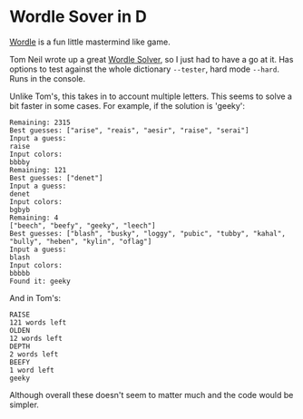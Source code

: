 # Wordle Sover in D

[Wordle](https://www.powerlanguage.co.uk/wordle/) is a fun little
mastermind like game.

Tom Neil wrote up a great [Wordle
Solver](https://notfunatparties.substack.com/p/wordle-solver), so I
just had to have a go at it. Has options to test against the whole
dictionary `--tester`, hard mode `--hard`.  Runs in the console.

Unlike Tom's, this takes in to account multiple letters.  This seems
to solve a bit faster in some cases. For example, if the solution is
'geeky':

```
Remaining: 2315
Best guesses: ["arise", "reais", "aesir", "raise", "serai"]
Input a guess: 
raise
Input colors:
bbbby
Remaining: 121
Best guesses: ["denet"]
Input a guess: 
denet
Input colors:
bgbyb
Remaining: 4
["beech", "beefy", "geeky", "leech"]
Best guesses: ["blash", "busky", "loggy", "pubic", "tubby", "kahal", "bully", "heben", "kylin", "oflag"]
Input a guess: 
blash
Input colors:
bbbbb
Found it: geeky
```

And in Tom's:
```
RAISE
121 words left
OLDEN
12 words left
DEPTH
2 words left
BEEFY
1 word left
geeky

```

Although overall these doesn't seem to matter much and the code would
be simpler.  

